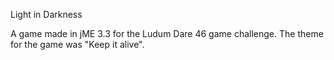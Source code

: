 Light in Darkness

A game made in jME 3.3 for the Ludum Dare 46 game challenge. The theme for the game was "Keep it alive".

